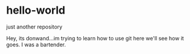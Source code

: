 # hello-world
just another repository

Hey, its donwand...im trying to learn how to use git here we'll see how it goes. I was a bartender.
